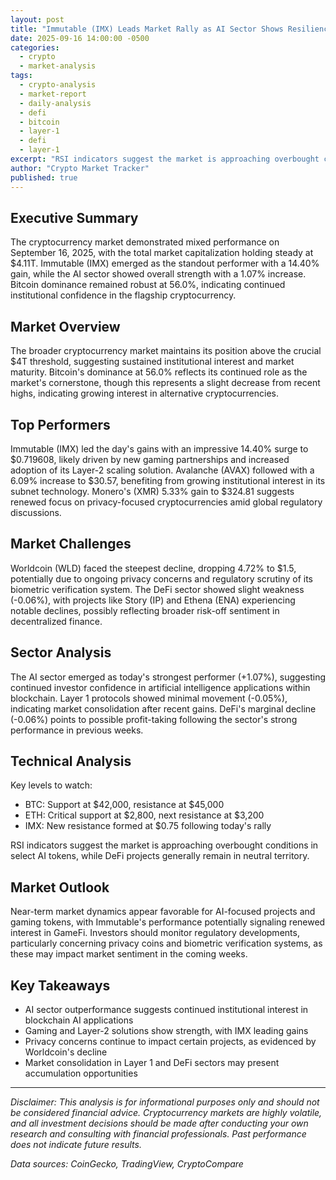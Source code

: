 ```yaml
---
layout: post
title: "Immutable (IMX) Leads Market Rally as AI Sector Shows Resilience in Mixed Trading Day"
date: 2025-09-16 14:00:00 -0500
categories:
  - crypto
  - market-analysis
tags:
  - crypto-analysis
  - market-report
  - daily-analysis
  - defi
  - bitcoin
  - layer-1
  - defi
  - layer-1
excerpt: "RSI indicators suggest the market is approaching overbought conditions in select AI tokens, while DeFi projects generally remain in neutral territory......."
author: "Crypto Market Tracker"
published: true
---
```


## Executive Summary
The cryptocurrency market demonstrated mixed performance on September 16, 2025, with the total market capitalization holding steady at $4.11T. Immutable (IMX) emerged as the standout performer with a 14.40% gain, while the AI sector showed overall strength with a 1.07% increase. Bitcoin dominance remained robust at 56.0%, indicating continued institutional confidence in the flagship cryptocurrency.

## Market Overview
The broader cryptocurrency market maintains its position above the crucial $4T threshold, suggesting sustained institutional interest and market maturity. Bitcoin's dominance at 56.0% reflects its continued role as the market's cornerstone, though this represents a slight decrease from recent highs, indicating growing interest in alternative cryptocurrencies.

## Top Performers
Immutable (IMX) led the day's gains with an impressive 14.40% surge to $0.719608, likely driven by new gaming partnerships and increased adoption of its Layer-2 scaling solution. Avalanche (AVAX) followed with a 6.09% increase to $30.57, benefiting from growing institutional interest in its subnet technology. Monero's (XMR) 5.33% gain to $324.81 suggests renewed focus on privacy-focused cryptocurrencies amid global regulatory discussions.

## Market Challenges
Worldcoin (WLD) faced the steepest decline, dropping 4.72% to $1.5, potentially due to ongoing privacy concerns and regulatory scrutiny of its biometric verification system. The DeFi sector showed slight weakness (-0.06%), with projects like Story (IP) and Ethena (ENA) experiencing notable declines, possibly reflecting broader risk-off sentiment in decentralized finance.

## Sector Analysis
The AI sector emerged as today's strongest performer (+1.07%), suggesting continued investor confidence in artificial intelligence applications within blockchain. Layer 1 protocols showed minimal movement (-0.05%), indicating market consolidation after recent gains. DeFi's marginal decline (-0.06%) points to possible profit-taking following the sector's strong performance in previous weeks.

## Technical Analysis
Key levels to watch:
- BTC: Support at $42,000, resistance at $45,000
- ETH: Critical support at $2,800, next resistance at $3,200
- IMX: New resistance formed at $0.75 following today's rally

RSI indicators suggest the market is approaching overbought conditions in select AI tokens, while DeFi projects generally remain in neutral territory.

## Market Outlook
Near-term market dynamics appear favorable for AI-focused projects and gaming tokens, with Immutable's performance potentially signaling renewed interest in GameFi. Investors should monitor regulatory developments, particularly concerning privacy coins and biometric verification systems, as these may impact market sentiment in the coming weeks.

## Key Takeaways
- AI sector outperformance suggests continued institutional interest in blockchain AI applications
- Gaming and Layer-2 solutions show strength, with IMX leading gains
- Privacy concerns continue to impact certain projects, as evidenced by Worldcoin's decline
- Market consolidation in Layer 1 and DeFi sectors may present accumulation opportunities

---

*Disclaimer: This analysis is for informational purposes only and should not be considered financial advice. Cryptocurrency markets are highly volatile, and all investment decisions should be made after conducting your own research and consulting with financial professionals. Past performance does not indicate future results.*

*Data sources: CoinGecko, TradingView, CryptoCompare*